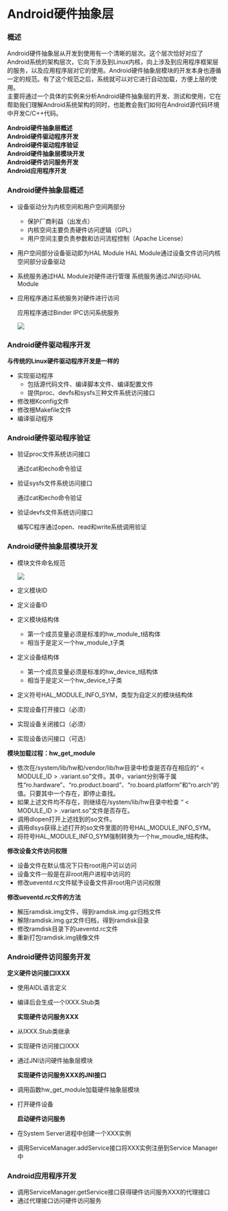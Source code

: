 # Android硬件抽象层

### **概述**

Android硬件抽象层从开发到使用有一个清晰的层次。这个层次恰好对应了Android系统的架构层次，它向下涉及到Linux内核，向上涉及到应用程序框架层的服务，以及应用程序层对它的使用。Android硬件抽象层模块的开发本身也遵循一定的规范。有了这个规范之后，系统就可以对它进行自动加载，方便上层的使用。  
主要将通过一个具体的实例来分析Android硬件抽象层的开发、测试和使用，它在帮助我们理解Android系统架构的同时，也能教会我们如何在Android源代码环境中开发C/C++代码。

**Android硬件抽象层概述  
Android硬件驱动程序开发  
Android硬件驱动程序验证  
Android硬件抽象层模块开发  
Android硬件访问服务开发  
Android应用程序开发**

### **Android硬件抽象层概述**

* 设备驱动分为内核空间和用户空间两部分
  * 保护厂商利益（出发点）
  * 内核空间主要负责硬件访问逻辑（GPL）
  * 用户空间主要负责参数和访问流程控制（Apache License）
* 用户空间部分设备驱动即为HAL Module
  HAL Module通过设备文件访问内核空间部分设备驱动
* 系统服务通过HAL Module对硬件进行管理
  系统服务通过JNI访问HAL Module
* 应用程序通过系统服务对硬件进行访问
 
  应用程序通过Binder IPC访问系统服务
 
  ![](https://box.kancloud.cn/993b4084be40134e34456e2907347f30_722x454.jpg)

### **Android硬件驱动程序开发**

**与传统的Linux硬件驱动程序开发是一样的**

* 实现驱动程序
  * 包括源代码文件、编译脚本文件、编译配置文件
  * 提供proc、devfs和sysfs三种文件系统访问接口
* 修改根Kconfig文件
* 修改根Makefile文件
* 编译驱动程序

### **Android硬件驱动程序验证**

* 验证proc文件系统访问接口
 
  通过cat和echo命令验证
* 验证sysfs文件系统访问接口
 
  通过cat和echo命令验证
* 验证devfs文件系统访问接口
 
  编写C程序通过open、read和write系统调用验证

### **Android硬件抽象层模块开发**

* 模块文件命名规范
 
  ![](https://box.kancloud.cn/fd6d65ff83bf01c48ccb60e9994bb0a0_621x295.png)
* 定义模块ID
* 定义设备ID
* 定义模块结构体
  * 第一个成员变量必须是标准的hw\_module\_t结构体
  * 相当于是定义一个hw\_module\_t子类
* 定义设备结构体
  * 第一个成员变量必须是标准的hw\_device\_t结构体
  * 相当于是定义一个hw\_device\_t子类
* 定义符号HAL\_MODULE\_INFO\_SYM，类型为自定义的模块结构体
* 实现设备打开接口（必须）
* 实现设备关闭接口（必须）
* 实现设备访问接口（可选）

**模块加载过程：hw\_get\_module**

* 依次在/system/lib/hw和/vendor/lib/hw目录中检查是否存在相应的“
  &lt;
  MODULE\_ID
  &gt;
  .variant.so”文件。其中，variant分别等于属性“ro.hardware”、“ro.product.board”、“ro.board.platform”和“ro.arch”的值。只要其中一个存在，即停止查找。
* 如果上述文件均不存在，则继续在/system/lib/hw目录中检查 “
  &lt;
  MODULE\_ID
  &gt;
  .variant.so”文件是否存在。
* 调用dlopen打开上述找到的so文件。
* 调用dlsys获得上述打开的so文件里面的符号HAL\_MODULE\_INFO\_SYM。
* 将符号HAL\_MODULE\_INFO\_SYM强制转换为一个hw\_moudle\_t结构体。

**修改设备文件访问权限**

* 设备文件在默认情况下只有root用户可以访问
* 设备文件一般是在非root用户进程中访问的
* 修改ueventd.rc文件赋予设备文件非root用户访问权限

**修改ueventd.rc文件的方法**

* 解压ramdisk.img文件，得到ramdisk.img.gz归档文件
* 解除ramdisk.img.gz文件归档，得到ramdisk目录
* 修改ramdisk目录下的ueventd.rc文件
* 重新打包ramdisk.img镜像文件

### **Android硬件访问服务开发**

**定义硬件访问接口IXXX**

* 使用AIDL语言定义
* 编译后会生成一个IXXX.Stub类
 
  **实现硬件访问服务XXX**
* 从IXXX.Stub类继承
* 实现硬件访问接口IXXX
* 通过JNI访问硬件抽象层模块
 
  **实现硬件访问服务XXX的JNI接口**
* 调用函数hw\_get\_module加载硬件抽象层模块
* 打开硬件设备
 
  **启动硬件访问服务**
* 在System Server进程中创建一个XXX实例
* 调用ServiceManager.addService接口将XXX实例注册到Service Manager中

### **Android应用程序开发**

* 调用ServiceManager.getService接口获得硬件访问服务XXX的代理接口
* 通过代理接口访问硬件访问服务



